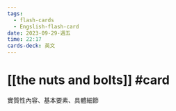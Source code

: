 ```yaml
---
tags:
  - flash-cards
  - Engslish-flash-card
date: 2023-09-29-週五
time: 22:17
cards-deck: 英文
---
```


# [[the nuts and bolts]] #card 
實質性內容、基本要素、具體細節